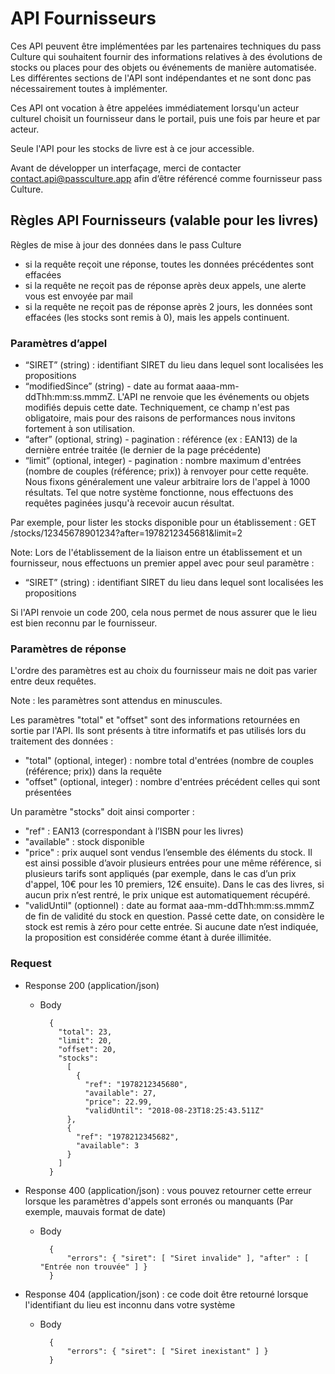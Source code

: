 # API Fournisseurs

Ces API peuvent être implémentées par les partenaires techniques du pass Culture qui souhaitent fournir des informations relatives à des évolutions de stocks ou places pour des objets ou événements de manière automatisée. Les différentes sections de l'API sont indépendantes et ne sont donc pas nécessairement toutes à implémenter.

Ces API ont vocation à être appelées immédiatement lorsqu'un acteur culturel choisit un fournisseur dans le portail, puis une fois par heure et par acteur.

Seule l'API pour les stocks de livre est à ce jour accessible.

Avant de développer un interfaçage, merci de contacter contact.api@passculture.app afin d’être référencé comme fournisseur pass Culture.

## Règles API Fournisseurs (valable pour les livres)

Règles de mise à jour des données dans le pass Culture
- si la requête reçoit une réponse, toutes les données précédentes sont effacées
- si la requête ne reçoit pas de réponse après deux appels, une alerte vous est envoyée par mail
- si la requête ne reçoit pas de réponse après 2 jours, les données sont effacées (les stocks sont remis à 0), mais les appels continuent.

### Paramètres d’appel
 
- “SIRET” (string) : identifiant SIRET du lieu dans lequel sont localisées les propositions 
- “modifiedSince” (string) - date au format aaaa-mm-ddThh:mm:ss.mmmZ. L'API ne renvoie que les événements ou objets modifiés depuis cette date. Techniquement, ce champ n'est pas obligatoire, mais pour des raisons de performances nous invitons fortement à son utilisation.
- “after” (optional, string) - pagination : référence (ex : EAN13) de la dernière entrée traitée (le dernier de la page précédente)
- “limit” (optional, integer) - pagination : nombre maximum d'entrées (nombre de couples (référence; prix)) à renvoyer pour cette requête. Nous fixons généralement une valeur arbitraire lors de l'appel à 1000 résultats. Tel que notre système fonctionne, nous effectuons des requêtes paginées jusqu'à recevoir aucun résultat.

Par exemple, pour lister les stocks disponible pour un établissement : GET /stocks/12345678901234?after=1978212345681&limit=2

Note: Lors de l'établissement de la liaison entre un établissement et un fournisseur, nous effectuons un premier appel avec pour seul paramètre :
- “SIRET” (string) : identifiant SIRET du lieu dans lequel sont localisées les propositions 

Si l'API renvoie un code 200, cela nous permet de nous assurer que le lieu est bien reconnu par le fournisseur. 

### Paramètres de réponse

L'ordre des paramètres est au choix du fournisseur mais ne doit pas varier entre deux requêtes.

Note : les paramètres sont attendus en minuscules.

Les paramètres "total" et "offset" sont des informations retournées en sortie par l'API. Ils sont présents à titre informatifs et pas utilisés lors du traitement des données :
- "total" (optional, integer) : nombre total d'entrées (nombre de couples (référence; prix)) dans la requête 
- "offset" (optional, integer) : nombre d'entrées précédent celles qui sont présentées

Un paramètre "stocks" doit ainsi comporter : 
- "ref" : EAN13 (correspondant à l’ISBN pour les livres)
- "available" : stock disponible
- "price" : prix auquel sont vendus l’ensemble des éléments du stock. Il est ainsi possible d’avoir plusieurs entrées pour une même référence, si plusieurs tarifs sont appliqués (par exemple, dans le cas d’un prix d'appel, 10€ pour les 10 premiers, 12€ ensuite). 
Dans le cas des livres, si aucun prix n’est rentré, le prix unique est automatiquement récupéré.
- "validUntil" (optionnel) : date au format aaa-mm-ddThh:mm:ss.mmmZ de fin de validité du stock en question. Passé cette date, on considère le stock est remis à zéro pour cette entrée. Si aucune date n’est indiquée, la proposition est considérée comme étant à durée illimitée.


### Request

+ Response 200 (application/json)

    + Body

            { 
              "total": 23,
              "limit": 20,
              "offset": 20,
              "stocks":
                [
                  {
                    "ref": "1978212345680",
                    "available": 27,
                    "price": 22.99,
                    "validUntil": "2018-08-23T18:25:43.511Z"
                },
                {
                  "ref": "1978212345682",
                  "available": 3
                }
              ]
            }

+ Response 400 (application/json) : vous pouvez retourner cette erreur lorsque les paramètres d'appels sont erronés ou manquants (Par exemple, mauvais format de date)

    + Body

            {
                "errors": { "siret": [ "Siret invalide" ], "after" : [ "Entrée non trouvée" ] }
            }


+ Response 404 (application/json) : ce code doit être retourné lorsque l'identifiant du lieu est inconnu dans votre système

    + Body

            {
                "errors": { "siret": [ "Siret inexistant" ] }
            }

